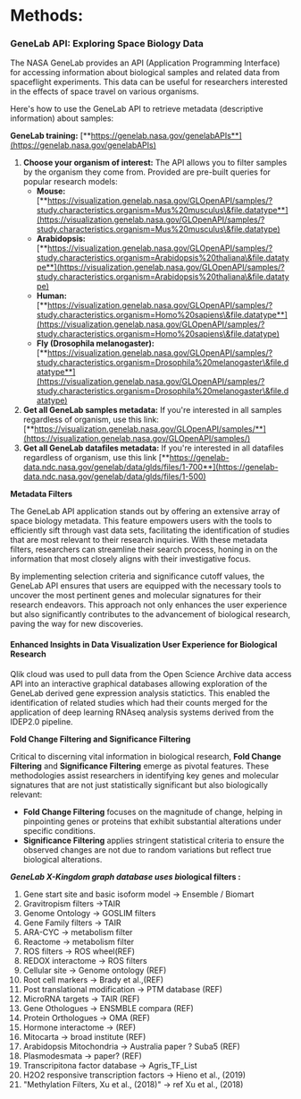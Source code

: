 # Methods:

### GeneLab API: Exploring Space Biology Data

The NASA GeneLab provides an API (Application Programming Interface) for accessing information about biological samples and related data from spaceflight experiments. This data can be useful for researchers interested in the effects of space travel on various organisms.

Here's how to use the GeneLab API to retrieve metadata (descriptive information) about samples:

**GeneLab training:** [**https://genelab.nasa.gov/genelabAPIs**](https://genelab.nasa.gov/genelabAPIs)

1. **Choose your organism of interest:** The API allows you to filter samples by the organism they come from. Provided are pre-built queries for popular research models:
   * **Mouse:** [**https://visualization.genelab.nasa.gov/GLOpenAPI/samples/?study.characteristics.organism=Mus%20musculus\&file.datatype**](https://visualization.genelab.nasa.gov/GLOpenAPI/samples/?study.characteristics.organism=Mus%20musculus\&file.datatype)
   * **Arabidopsis:**[**https://visualization.genelab.nasa.gov/GLOpenAPI/samples/?study.characteristics.organism=Arabidopsis%20thaliana\&file.datatype**](https://visualization.genelab.nasa.gov/GLOpenAPI/samples/?study.characteristics.organism=Arabidopsis%20thaliana\&file.datatype)
   * **Human:** [**https://visualization.genelab.nasa.gov/GLOpenAPI/samples/?study.characteristics.organism=Homo%20sapiens\&file.datatype**](https://visualization.genelab.nasa.gov/GLOpenAPI/samples/?study.characteristics.organism=Homo%20sapiens\&file.datatype)
   * **Fly (Drosophila melanogaster):** [**https://visualization.genelab.nasa.gov/GLOpenAPI/samples/?study.characteristics.organism=Drosophila%20melanogaster\&file.datatype**](https://visualization.genelab.nasa.gov/GLOpenAPI/samples/?study.characteristics.organism=Drosophila%20melanogaster\&file.datatype)
2. **Get all GeneLab samples metadata:** If you're interested in all samples regardless of organism, use this link: [**https://visualization.genelab.nasa.gov/GLOpenAPI/samples/**](https://visualization.genelab.nasa.gov/GLOpenAPI/samples/)
3. **Get all GeneLab datafiles metadata:** If you're interested in all datafiles regardless of organism, use this link [**https://genelab-data.ndc.nasa.gov/genelab/data/glds/files/1-700**](https://genelab-data.ndc.nasa.gov/genelab/data/glds/files/1-500)



**Metadata Filters**

The GeneLab API application stands out by offering an extensive array of space biology metadata. This feature empowers users with the tools to efficiently sift through vast data sets, facilitating the identification of studies that are most relevant to their research inquiries. With these metadata filters, researchers can streamline their search process, honing in on the information that most closely aligns with their investigative focus.

By implementing selection criteria and significance cutoff values, the GeneLab API ensures that users are equipped with the necessary tools to uncover the most pertinent genes and molecular signatures for their research endeavors. This approach not only enhances the user experience but also significantly contributes to the advancement of biological research, paving the way for new discoveries.



#### Enhanced Insights in Data Visualization User Experience for Biological Research

Qlik cloud was used to pull data from the Open Science Archive data access API into an interactive graphical databases allowing exploration of the GeneLab derived gene expression analysis statictics. This enabled the identification of related studies which had their counts merged for the application of deep learning RNAseq analysis systems derived from the IDEP2.0 pipeline.&#x20;

**Fold Change Filtering and Significance Filtering**

Critical to discerning vital information in biological research, **Fold Change Filtering** and **Significance Filtering** emerge as pivotal features. These methodologies assist researchers in identifying key genes and molecular signatures that are not just statistically significant but also biologically relevant:

* **Fold Change Filtering** focuses on the magnitude of change, helping in pinpointing genes or proteins that exhibit substantial alterations under specific conditions.
* **Significance Filtering** applies stringent statistical criteria to ensure the observed changes are not due to random variations but reflect true biological alterations.





_**GeneLab X-Kingdom graph database uses  b**_**iological filters :**

1. Gene start site and basic isoform model -> Ensemble / Biomart
2. Gravitropism filters ->TAIR
3. Genome Ontology -> GOSLIM filters
4. Gene Family filters -> TAIR
5. ARA-CYC -> metabolism filter
6. Reactome -> metabolism filter
7. ROS filters -> ROS wheel(REF)
8. REDOX interactome -> ROS filters&#x20;
9. Cellular site -> Genome ontology  (REF)
10. Root cell markers -> Brady et al.,(REF)
11. Post translational modification -> PTM database (REF)
12. MicroRNA targets -> TAIR (REF)
13. Gene Othologues -> ENSMBLE compara (REF)
14. Protein Orthologues -> OMA (REF)
15. Hormone interactome -> (REF)
16. Mitocarta -> broad institute (REF)
17. Arabidopsis Mitochondria -> Australia paper ? Suba5 (REF)
18. Plasmodesmata -> paper? (REF)
19. Transcripitona factor database -> Agris\_TF\_List
20. H2O2 responsive transcription factors -> Hieno et al., (2019)
21. "Methylation Filters, Xu et al., (2018)" -> ref Xu et al., (2018)











